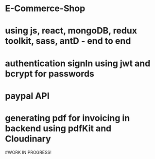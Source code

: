 ﻿# E-Commerce-Shop
# using js, react, mongoDB, redux toolkit, sass, antD - end to end
# authentication signIn using jwt and bcrypt for passwords
# paypal API
# generating pdf for invoicing in backend using pdfKit and Cloudinary
#WORK IN PROGRESS!
